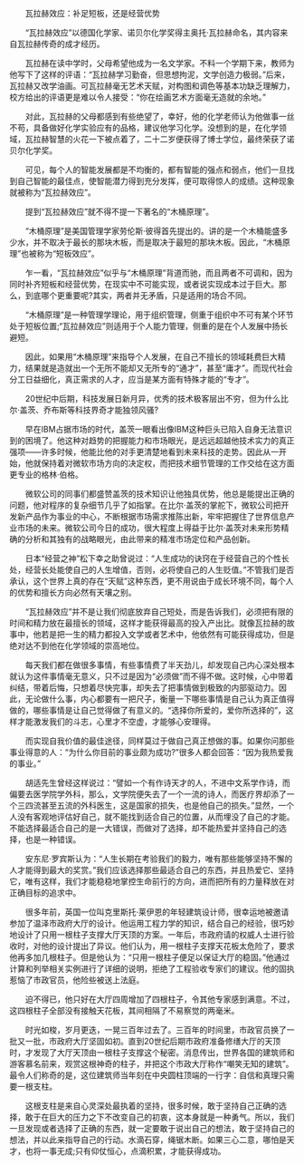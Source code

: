 　　瓦拉赫效应：补足短板，还是经营优势

　　“瓦拉赫效应”以德国化学家、诺贝尔化学奖得主奥托·瓦拉赫命名，其内容来自瓦拉赫传奇的成才经历。

　　瓦拉赫在读中学时，父母希望他成为一名文学家。不料一个学期下来，教师为他写下了这样的评语：“瓦拉赫学习勤奋，但思想拘泥，文学创造力极弱。”后来，瓦拉赫又改学油画。可瓦拉赫毫无艺术天赋，对构图和调色等基本功缺乏理解力，校方给出的评语更是难以令人接受：“你在绘画艺术方面毫无造就的余地。”

　　对此，瓦拉赫的父母都感到有些绝望了，幸好，他的化学老师认为他做事一丝不苟，具备做好化学实验应有的品格，建议他学习化学。没想到的是，在化学领域，瓦拉赫智慧的火花一下被点着了，二十二岁便获得了博士学位，最终荣获了诺贝尔化学奖。

　　可见，每个人的智能发展都是不均衡的，都有智能的强点和弱点，他们一旦找到自己智能的最佳点，使智能潜力得到充分发挥，便可取得惊人的成绩。这种现象就被称为“瓦拉赫效应”。

　　提到“瓦拉赫效应”就不得不提一下著名的“木桶原理”。

　　“木桶原理”是美国管理学家劳伦斯·彼得首先提出的。讲的是一个木桶能盛多少水，并不取决于最长的那块木板，而是取决于最短的那块木板。因此，“木桶原理”也被称为“短板效应”。

　　乍一看，“瓦拉赫效应”似乎与“木桶原理”背道而驰，而且两者不可调和，因为同时补齐短板和经营优势，在现实中不可能实现，或者说实现成本过于巨大。那么，到底哪个更重要呢?其实，两者并无矛盾，只是适用的场合不同。

　　“木桶原理”是一种管理学理论，用于组织管理，侧重于组织中不可有某个环节处于短板位置;“瓦拉赫效应”则适用于个人能力管理，侧重的是在个人发展中扬长避短。

　　因此，如果用“木桶原理”来指导个人发展，在自己不擅长的领域耗费巨大精力，结果就是造就出一个无所不能却又无所专的“通才”，甚至“庸才”。而现代社会分工日益细化，真正需求的人才，应当是某方面有特殊才能的“专才”。

　　20世纪中后期，科技发展日新月异，优秀的技术极客层出不穷，但为什么比尔·盖茨、乔布斯等科技界奇才能独领风骚?

　　早在IBM占据市场的时代，盖茨一眼看出像IBM这种巨头已陷入自身无法意识到的困境了。他这种对趋势的把握能力和市场眼光，是远远超越他技术实力的真正强项——许多时候，他能比他的对手更清楚地看到未来科技的走势。因此从一开始，他就保持着对微软市场方向的决定权，而把技术细节管理的工作交给在这方面更专业的格林·伯格。

　　微软公司的同事们都盛赞盖茨的技术知识让他独具优势，他总是能提出正确的问题，他对程序的复杂细节几乎了如指掌。在比尔·盖茨的掌舵下，微软公司把开发新产品作为事业的中心，不断根据市场需求推陈出新，牢牢把握住了世界信息产业市场的未来。微软公司今日的成功，很大程度上得益于比尔·盖茨对未来形势精确的分析和其独有的战略眼光，由此带来的精准市场定位和产品创新。

　　日本“经营之神”松下幸之助曾说过：“人生成功的诀窍在于经营自己的个性长处，经营长处能使自己的人生增值，否则，必将使自己的人生贬值。”不管我们是否承认，这个世界上真的存在“天赋”这种东西，更不用说由于成长环境不同，每个人的优势和擅长方向必然有天壤之别。

　　“瓦拉赫效应”并不是让我们彻底放弃自己短处，而是告诉我们，必须把有限的时间和精力放在最擅长的领域，这样才能获得最高的投入产出比。就像瓦拉赫的故事中，他若是把一生的精力都投入文学或者艺术中，他依然有可能获得成功，但是绝对达不到他在化学领域的崇高地位。

　　每天我们都在做很多事情，有些事情费了半天劲儿，却发现自己内心深处根本就认为这件事情毫无意义，只不过是因为“必须做”而不得不做。这时候，心中带着纠结，带着后悔，只想着尽快完事，却失去了把事情做到极致的内部驱动力。因此，无论做什么事，内心都要有一把尺子，衡量一下哪些事情是自己认为真正值得做的，哪些事情是让自己觉得做了有意义的。“选择你所爱的，爱你所选择的”，这样才能激发我们的斗志，心里才不空虚，才能够心安理得。

　　而实现自我价值的最佳途径，同样莫过于做自己真正想做的事。如果你问那些事业得意的人：“为什么你目前的事业颇为成功?”很多人都会回答：“因为我热爱我的事业。”

　　胡适先生曾经这样说过：“譬如一个有作诗天才的人，不进中文系学作诗，而偏要去医学院学外科，那么，文学院便失去了一个一流的诗人，而医疗界却添了一个三四流甚至五流的外科医生，这是国家的损失，也是他自己的损失。”显然，一个人没有客观地评估好自己，就不能找到适合自己的位置，从而埋没了自己的才能。不能选择最适合自己的是一大错误，而做对了选择，却不能热爱并坚持自己的选择，也是一种错误。

　　安东尼·罗宾斯认为：“人生长期在考验我们的毅力，唯有那些能够坚持不懈的人才能得到最大的奖赏。”我们应该选择那些最适合自己的东西，并且热爱它、坚持它，唯有这样，我们才能稳稳地掌控生命前行的方向，进而把所有的力量释放在对正确目标的追求中。

　　很多年前，英国一位叫克里斯托·莱伊恩的年轻建筑设计师，很幸运地被邀请参加了温泽市政府大厅的设计。他运用工程力学的知识，结合自己的经验，很巧妙地设计了只用一根柱子支撑大厅天顶的方案。一年后，市政府请的权威人士进行验收时，对他的设计提出了异议。他们认为，用一根柱子支撑天花板太危险了，要求他再多加几根柱子。但是他认为：“只用一根柱子便足以保证大厅的稳固。”他通过计算和列举相关实例进行了详细的说明，拒绝了工程验收专家们的建议。他的固执惹恼了市政官员，他险些被送上法庭。

　　迫不得已，他只好在大厅四周增加了四根柱子，令其他专家感到满意。不过，这四根柱子全部没有接触天花板，其间相隔了不易察觉的两毫米。

　　时光如梭，岁月更迭，一晃三百年过去了。三百年的时间里，市政官员换了一批又一批，市政府大厅坚固如初。直到20世纪后期市政府准备修缮大厅的天顶时，才发现了大厅天顶由一根柱子支撑这个秘密。消息传出，世界各国的建筑师和游客慕名前来，观赏这根神奇的柱子，并把这个市政大厅称作“嘲笑无知的建筑”。最令人们称奇的是，这位建筑师当年刻在中央圆柱顶端的一行字：自信和真理只需要一根支柱。

　　这根支柱是来自心灵深处最执着的坚持，很多时候，敢于坚持自己正确的选择，敢于在巨大的压力之下不改变自己的初衷，这本身就是一种勇气。所以，我们一旦发现或者选择了正确的东西，就一定要敢于说出自己的想法，敢于坚持自己的想法，并以此来指导自己的行动。水滴石穿，绳锯木断。如果三心二意，哪怕是天才，也将一事无成;只有仰仗恒心，点滴积累，才能获得成功。

